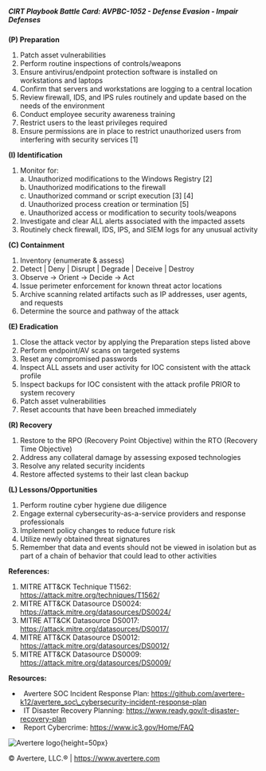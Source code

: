##### CIRT Playbook Battle Card: **AVPBC-1052 - Defense Evasion - Impair Defenses**

**(P) Preparation**

1.  Patch asset vulnerabilities
2.  Perform routine inspections of controls/weapons
3.  Ensure antivirus/endpoint protection software is installed on workstations and laptops
4.  Confirm that servers and workstations are logging to a central location
5.  Review firewall, IDS, and IPS rules routinely and update based on the needs of the environment
6.  Conduct employee security awareness training
7.  Restrict users to the least privileges required
8.  Ensure permissions are in place to restrict unauthorized users from interfering with security services \[1\]

**(I) Identification**

1.  Monitor for:  
    a. Unauthorized modifications to the Windows Registry \[2\]  
    b. Unauthorized modifications to the firewall  
    c. Unauthorized command or script execution \[3\] \[4\]  
    d. Unauthorized process creation or termination \[5\]  
    e. Unauthorized access or modification to security tools/weapons
2.  Investigate and clear ALL alerts associated with the impacted assets
3.  Routinely check firewall, IDS, IPS, and SIEM logs for any unusual activity

**(C) Containment**

1.  Inventory (enumerate & assess)
2.  Detect | Deny | Disrupt | Degrade | Deceive | Destroy
3.  Observe -> Orient -> Decide -> Act
4.  Issue perimeter enforcement for known threat actor locations
5.  Archive scanning related artifacts such as IP addresses, user agents, and requests
6.  Determine the source and pathway of the attack

**(E) Eradication**

1.  Close the attack vector by applying the Preparation steps listed above
2.  Perform endpoint/AV scans on targeted systems
3.  Reset any compromised passwords
4.  Inspect ALL assets and user activity for IOC consistent with the attack profile
5.  Inspect backups for IOC consistent with the attack profile PRIOR to system recovery
6.  Patch asset vulnerabilities
7.  Reset accounts that have been breached immediately

**(R) Recovery**

1.  Restore to the RPO (Recovery Point Objective) within the RTO (Recovery Time Objective)
2.  Address any collateral damage by assessing exposed technologies
3.  Resolve any related security incidents
4.  Restore affected systems to their last clean backup

**(L) Lessons/Opportunities**

1.  Perform routine cyber hygiene due diligence
2.  Engage external cybersecurity-as-a-service providers and response professionals
3.  Implement policy changes to reduce future risk
4.  Utilize newly obtained threat signatures
5.  Remember that data and events should not be viewed in isolation but as part of a chain of behavior that could lead to other activities

**References:**

1.  MITRE ATT&CK Technique T1562: https://attack.mitre.org/techniques/T1562/
2.  MITRE ATT&CK Datasource DS0024: https://attack.mitre.org/datasources/DS0024/
3.  MITRE ATT&CK Datasource DS0017: https://attack.mitre.org/datasources/DS0017/
4.  MITRE ATT&CK Datasource DS0012: https://attack.mitre.org/datasources/DS0012/
5.  MITRE ATT&CK Datasource DS0009: https://attack.mitre.org/datasources/DS0009/

**Resources:**

*    Avertere SOC Incident Response Plan: https://github.com/avertere-k12/avertere_soc\_cybersecurity-incident-response-plan
*    IT Disaster Recovery Planning: https://www.ready.gov/it-disaster-recovery-plan
*    Report Cybercrime: https://www.ic3.gov/Home/FAQ

![Avertere logo](https://example.com/averttere-logo.jpg){height=50px}

  
© Avertere, LLC.® | https://www.avertere.com
